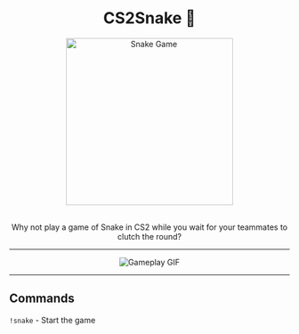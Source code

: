 <div align="center">
  <h1>CS2Snake 🐍</h1>
</div>

<div align="center">
  <img src="https://github.com/user-attachments/assets/552d45ed-af4d-421b-8cb9-ec934dfbceeb" alt="Snake Game" width="300"/>
</div>

<br>
<p align="center">
  Why not play a game of Snake in CS2 while you wait for your teammates to clutch the round?
</p>

---

<div align="center">
  <img src="https://github.com/user-attachments/assets/95da97ab-c246-452e-b8a7-33c622ddbc10" alt="Gameplay GIF"/>
</div>

---

## Commands
```!snake``` - Start the game
